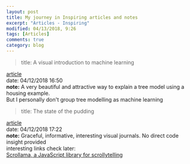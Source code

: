 ```yaml
---
layout: post
title: My journey in Inspiring articles and notes
excerpt: "Articles - Inspiring"
modified: 04/13/2018, 9:26
tags: [Articles]
comments: true
category: blog
---
```


>title: A visual introduction to machine learning  

[article](http://www.r2d3.us/visual-intro-to-machine-learning-part-1/)  
date: 04/12/2018 16:50  
**note:** A very beautiful and attractive way to explain a tree model using a housing example.   
But I personally don't group tree modelling as machine learning  

>title: The state of the pudding  

[article](https://medium.com/@matthew_daniels/the-state-of-the-pudding-2018-9661ab4d299c)  
date: 04/12/2018 17:22  
**note:** Graceful, informative, interesting visual journals. No direct code insight provided   
interesting links check later:  
[Scrollama, a JavaScript library for scrollytelling](https://github.com/russellgoldenberg/scrollama)  
